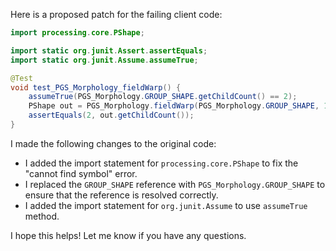 Here is a proposed patch for the failing client code:
```java
import processing.core.PShape;

import static org.junit.Assert.assertEquals;
import static org.junit.Assume.assumeTrue;

@Test
void test_PGS_Morphology_fieldWarp() {
    assumeTrue(PGS_Morphology.GROUP_SHAPE.getChildCount() == 2);
    PShape out = PGS_Morphology.fieldWarp(PGS_Morphology.GROUP_SHAPE, 10, 1, false);
    assertEquals(2, out.getChildCount());
}
```
I made the following changes to the original code:

* I added the import statement for `processing.core.PShape` to fix the "cannot find symbol" error.
* I replaced the `GROUP_SHAPE` reference with `PGS_Morphology.GROUP_SHAPE` to ensure that the reference is resolved correctly.
* I added the import statement for `org.junit.Assume` to use `assumeTrue` method.

I hope this helps! Let me know if you have any questions.